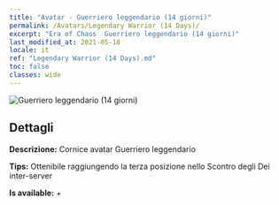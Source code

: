 ```yaml
---
title: "Avatar - Guerriero leggendario (14 giorni)"
permalink: /Avatars/Legendary Warrior (14 Days)/
excerpt: "Era of Chaos  Guerriero leggendario (14 giorni)"
last_modified_at: 2021-05-18
locale: it
ref: "Legendary Warrior (14 Days).md"
toc: false
classes: wide
---
```

 ![Guerriero leggendario (14 giorni)](/images/a/avatarFrame_61.png)

## Dettagli

 **Descrizione:** Cornice avatar Guerriero leggendario 

 **Tips:** Ottenibile raggiungendo la terza posizione nello Scontro degli Dei inter-server 

 **Is available:**  + 

